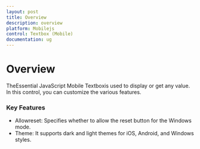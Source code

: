 ```yaml
---
layout: post
title: Overview
description: overview
platform: Mobilejs
control: Textbox (Mobile)
documentation: ug
---
```


# Overview

TheEssential JavaScript Mobile Textboxis used to display or get any value. In this control, you can customize the various features.

### Key Features

* Allowreset: Specifies whether to allow the reset button for the Windows mode.
* Theme: It supports dark and light themes for iOS, Android, and Windows styles.
